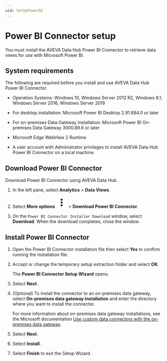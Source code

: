 ```yaml
---
uid: SetUpPowerBI
---
```


# Power BI Connector setup

You must install the AVEVA Data Hub Power BI Connector to retrieve data views for use with Microsoft Power BI.

## System requirements

The following are required before you install and use AVEVA Data Hub Power BI Connector.

- Operation Systems: Windows 10, Windows Server 2012 R2, Windows 8.1, Windows Server 2016, Windows Server 2019

- For desktop installation: Microsoft Power BI Desktop 2.91.884.0 or later

- For on-premises Data Gateway installation: Microsoft Power BI On-premises Data Gateway 3000.89.6 or later

- Microsoft Edge WebView 2 Runtime

- A user account with Administrator privileges to install AVEVA Data Hub Power BI Connector on a local machine.

## Download Power BI Connector

Download Power BI Connector using AVEVA Data Hub.

1. In the left pane, select **Analytics** > **Data Views**.

2. Select **More options** ![more-options](../../_icons/default/dots-vertical.svg) > **Download Power BI Connector**.

3. On the `Power BI Connector Installer Download` window, select **Download**. When the download completes, close the window.

## Install Power BI Connector

<!-- You can install Power BI Connector by wizard or command line.

### Wizard installation -->

1. Open the Power BI Connector installation file then select **Yes** to confirm running the installation file.

1. Accept or change the temporary setup extraction folder and select **OK**.

    The **Power BI Connector Setup Wizard** opens.

1. Select **Next**.

1. (Optional) To install the connector to an on-premises data gateway, select **On-premises data gateway installation** and enter the directory where you want to install the connector.

    For more information about on-premises data gateway installations, see the Microsoft documentation [Use custom data connectors with the on-premises data gateway](https://learn.microsoft.com/en-us/power-bi/connect-data/service-gateway-custom-connectors).

1. Select **Next**.

1. Select **Install**.

1. Select **Finish** to exit the Setup Wizard.

<!-- ### Command line silent installation

1. From the Power BI Connector installation file download directory, open a command prompt window and enter following command:

    ```bash
    .\OCSDataConnectorInstaller.exe -Y INSTALLDIR="<install path>" /quiet`
    ```

    **Note:** Power BI Connector supports silent installation for on-premises data gateway installations. -->
